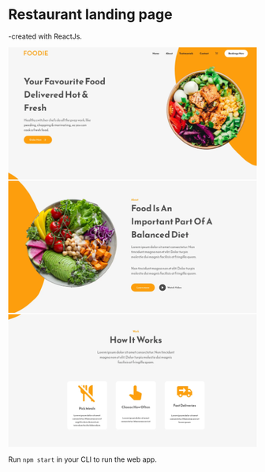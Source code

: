# Restaurant landing page

-created with ReactJs.

![Landing page sample image.](/public/images/1.webp)
![Landing page sample image.](/public/images/2.webp)
![Landing page sample image.](/public/images/3.webp)

Run `npm start` in your CLI to run the web app.
